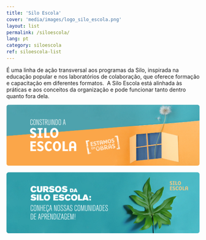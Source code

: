 ```yaml
---
title: 'Silo Escola'
cover: 'media/images/logo_silo_escola.png'
layout: list
permalink: /siloescola/
lang: pt
category: siloescola
ref: siloescola-list
---
```


É uma linha de ação transversal aos programas da Silo, inspirada na educação popular e nos laboratórios de colaboração, que oferece formação e capacitação em diferentes formatos.  A Silo Escola está alinhada às práticas e aos conceitos da organização e pode funcionar tanto dentro quanto fora dela.  

[![](/media/images/Banner_Silo_Escola_1.png)](construindo_a_silo_escola_pt)

[![](/media/images/Banner_Silo_Escola_1B.png)](cursos)
